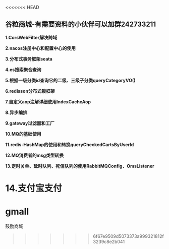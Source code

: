 <<<<<<< HEAD
## 谷粒商城-有需要资料的小伙伴可以加群242733211

**1.CorsWebFilter解决跨域**

**2.nacos注册中心和配置中心的使用**

**3.分布式事务框架seata**

**4.es搜索聚合查询**

**5.根据一级分类id查询它的二级、三级子分类queryCategoryVO()**

**6.redisson分布式锁框架**

**7.自定义aop注解详细使用IndexCacheAop**

**8.异步编排**

**9.gateway过滤器和工厂**

**10.MQ的基础使用**

**11.redis-HashMap的使用和转换queryCheckedCartsByUserId**

**12.MQ消费者的msg类型转换**

**13.定时关单、延时队列、死信队列的使用RabbitMQConfig、OmsListener**

**14.支付宝支付**
=======
# gmall
鼓励商城  
>>>>>>> 6f67e9509d5073373a999321812f3239c8e2b041

